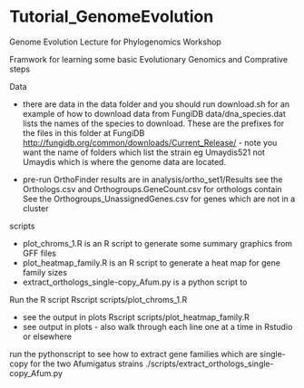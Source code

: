 # Tutorial_GenomeEvolution
Genome Evolution Lecture for Phylogenomics Workshop

Framwork for learning some basic Evolutionary Genomics and Comprative steps

Data
 - there are data in the data folder and you should run  download.sh 
   for an example of how to download data from FungiDB
   data/dna_species.dat lists the names of the species to download. These are the prefixes for the files
   in this folder at FungiDB http://fungidb.org/common/downloads/Current_Release/ - note you want the name
   of folders which list the strain eg Umaydis521 not Umaydis which is where the genome data are located.

 - pre-run OrthoFinder results are in analysis/ortho_set1/Results
    see the Orthologs.csv and Orthogroups.GeneCount.csv for orthologs contain
    See the Orthogroups_UnassignedGenes.csv for genes which are not in a cluster

scripts 
 - plot_chroms_1.R is an R script to generate some summary graphics from GFF files
 - plot_heatmap_family.R is an R script to generate a heat map for gene family sizes
 - extract_orthologs_single-copy_Afum.py is a python script to 


Run the R script
Rscript scripts/plot_chroms_1.R
 - see the output in plots
Rscript scripts/plot_heatmap_family.R
 - see output in plots - also walk through each line one at a time in Rstudio or elsewhere

run the pythonscript to see how to extract gene families which are single-copy for the two Afumigatus strains
./scripts/extract_orthologs_single-copy_Afum.py 
